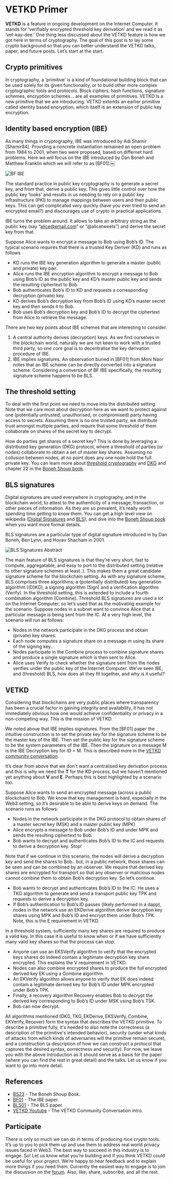# VETKD Primer

**VETKD** is a feature in ongoing development on the Internet Computer. It stands for ‘verifiably encrypted threshold key derivation’ and we read it as ‘vet-kay-dee.’ One thing less discussed about the VETKD feature is how we got here in terms of cryptography. The goal of this post is to lay some crypto background so that you can better understand the VETKD talks, paper, and future posts. Let’s start at the start. 

## Crypto primitives
In cryptography, a ‘primitive’ is a kind of foundational building block that can be used solely for its given functionality, or to build other more complex cryptographic tools and protocols. Block ciphers, hash functions, signature schemes, encryption schemes… are all examples of primitives. VETKD is a new primitive that we are introducing. VETKD extends an earlier primitive called identity based encryption, which itself is an extension of public key encryption.

## Identity based encryption (IBE)
As many things in cryptography, IBE was introduced by Adi Shamir [Shamir84]. Providing a concrete instantiation remained an open problem from 1984 to 2001, when two were proposed, based on differnet hard problems. Here we will focus on the IBE introduced by Dan Boneh and Matthew Franklin which we will refer to as [BF01].￼

![BF IBE](../_assets/BF01.png)

The standard practice in public key cryptography is to generate a secret key, and from that, derive a public key. This gives little control over how the public key ‘looks’ and results in us needing to rely on a public key infrastructure (PKI) to manage mappings between users and their public keys. This can get complicated very quickly (have you ever tried to send an encrypted email?) and discourages use of crypto in practical applications.

IBE turns the problem around. It allows to take an arbitrary string as the public key (say “alice@email.com” or “@alicetweets”) and derive the secret key from that.

Suppose Alice wants to encrypt a message to Bob using Bob’s ID. The typical scenario requires that there is a trusted Key Deriver (KD) and runs as follows

* KD runs the IBE key generation algorithm to generate a master (public and private) key pair.
* Alice runs the IBE encryption algorithm to encrypt a message to Bob using Bob’s ID as the public key and KD’s master public key and sends the resulting ciphertext to Bob.
* Bob authenticates Bob’s ID to KD and requests a corresponding decryption (private) key. 
* KD derives Bob’s decryption key from Bob’s ID using KD’s master secret key and then sends it to Bob.
* Bob uses Bob’s decryption key and Bob’s ID to decrypt the ciphertext from Alice to retrieve the message.

There are two key points about IBE schemes that are interesting to consider.
1. A central authority derives (decryption) keys. As we find ourselves in the blockchain world, naturally we are not keen to work with a trusted third party, so one core goal is to decentralise the key derivation procedure of IBE.
2. IBE implies signatures. An observation buried in [BF01] from Moni Naor notes that an IBE scheme can be directly converted into a signature scheme. Considering a conversion of BF IBE specifically, the resulting signature scheme happens to be BLS.

## The threshold setting
To deal with the first point we need to move into the distributed setting. Note that we care most about decryption here as we want to protect against one (potentially untrusted, unauthorised, or compromised) party having access to secrets. Assuming there is no one trusted party, we distribute trust amongst multiple parties, and require that some threshold of them collaborate on shares of the secret key to decrypt.

How do parties get shares of a secret key? This is done by leveraging a distributed key generation (DKG) protocol, where a threshold of parties (or nodes) collaborate to obtain a set of master key shares. Assuming no collusion between nodes, at no point does any one node hold the full private key.
You can learn more about [threshold cryptography]( https://en.wikipedia.org/wiki/Threshold_cryptosystem) and [DKG](https://en.wikipedia.org/wiki/Distributed_key_generation) and chapter 22 in the [Boneh Shoup book](http://toc.cryptobook.us/).

## BLS signatures
Digital signatures are used everywhere in cryptography, and in the blockchain world, to attest to the authenticity of a message, transaction, or other pieces of information. As they are so prevalent, it’s really worth spending time getting to know them. You can get a high level view on wikipedia ([Digital Signatures](https://en.wikipedia.org/wiki/Digital_signature) and [BLS](https://en.wikipedia.org/wiki/BLS_digital_signature)), and dive into the [Boneh Shoup book](http://toc.cryptobook.us/) when you want more formal details.

BLS signatures are a particular type of digital signature introduced in by Dan Boneh, Ben Lynn, and Hovav Shacham in 2001. 

![BLS Signatures Abstract](../_assets/BLS01.png)

The main feature of BLS signatures is that they’re very short, fast to compute, aggregatable, and easy to port to the distributed setting (relative to other signature schemes at least..). This makes them a great candidate signature scheme for the blockchain setting. 
As with any signature scheme, BLS comprises three algorithms; a (potentially distributed) key generation algorithm ((D)KG), a signing algorithm (Sign) and a verification algorithm (Verify). In the threshold setting, this is extended to include a fourth combination algorithm (Combine).
Threshold BLS signatures are used a lot on the Internet Computer, so let’s used that as the motivating example for the scenario. Suppose nodes in a subnet want to convince Alice that a particular message is being sent from the IC. At a very high level, the scenario will run as follows:
* Nodes in the network participate in the DKG process and obtain (private) key shares.
* Each node computes a signature share on a message m using its share of the signing key. 
* Nodes participate in the Combine process to combine signature shares and produce a single signature which is then sent to Alice.
* Alice uses Verify to check whether the signature sent from the nodes verifies under the public key of the Internet Computer.
We’ve seen IBE, and (threshold) BLS, how does all they fit together, and why is it useful?

## VETKD
Considering that blockchains are very public places where transparency has been a crucial factor in gaining integrity and availability, it has not immediately obvious how one would achieve confidentiality or privacy in a non-competing way. This is the mission of VETKD.

We noted above that IBE implies signatures. From the [BF01] paper the intuitive construction is to set the private key for the signature scheme to be the master key of the IBE. Then set the public key for the signature scheme to be the system parameters of the IBE. Then the signature on a message M is the IBE Decryption key for ID = M. This is described more in the [VETKD community conversation](https://youtu.be/baM6jHnmMq8). 

It’s clear from above that we don't want a centralised key derivation process and this is why we need the **T** for the KD process, but we haven’t mentioned yet anything about **V** and **E**. Perhaps this is best highlighted by a scenario too. 

Suppose Alice wants to send an encrypted message (across a public blockchain) to Bob. We know that key management is hard, especially in the Web3 setting, so it’s desirable to be able to derive keys on demand. The scenario runs as follows:

* Nodes in the network participate in the DKG protocol to obtain shares of a master secret key (MSK) and a master public key (MPK)
* Alice encrypts a message to Bob under Bob’s ID and under MPK and sends the resulting ciphertext to Bob.
* Bob wants to decrypt and authenticates Bob’s ID to the IC and requests to derive a decryption key. Stop! 

Note that if we continue in this scenario, the nodes will derive a decryption key and send the shares to Bob.. but, in a public network, those shares can be seen and can be combined by an observer. We require that derived key shares are encrypted for transport so that any observer or malicious nodes cannot combine them to obtain Bob’s decryption key. So let’s continue.

* Bob wants to decrypt and authenticates Bob’s ID to the IC. He uses a TKG algorithm to generate and send a transport public key TPK and requests to derive a decryption key.
* If Bob’s authentication to Bob’s ID passes (likely performed in a dapp), nodes in the network use an EKDerive algorithm derive decryption key shares using MPK and Bob’s ID and encrypt them under Bob’s TPK. Note, this is the E requirement in VETKD.

In a threshold system, sufficiently many key shares are required to produce a valid key. In this case it is useful to know when or if we have sufficiently many valid key shares so that the process can stop.

* Anyone can use an EKSVerify algorithm to verify that the encrypted keys shares do indeed contain a legitimate decryption key share encrypted. This explains the V requirement in VETKD.
* Nodes can also combine encrypted shares to produce the full encrypted derived key EK using a Combine algorithm. 
* An EKVerify algorithm allows anyone to verify that EK does indeed contain a legitimate derived key for Bob’s ID under MPK encrypted under Bob’s TPK. 
* Finally, a recovery algorithm Recovery enables Bob to decrypt the derived key corresponding to Bob’s ID under MSK using Bob’s TSK.
* Bob can now decrypt.

All algorithms mentioned ($\mathsf{DKG, TKG, EKDerive, EKSVerify, Combine, EKVerify, Recover}$) form the syntax that describes the VETKD primitive. To describe a primitive fully, it's needed to also note the correctness (a description of the primitive's intended behavior), security (under what kinds of attacks from which kinds of adversaries will the primitive remain secure), and a construction (a description of how we can construct a protocol that captures the desired syntax, correctness and security). For now, we leave you with the above introduction as it should serve as a basis for the paper (where you can find the rest in great detail) and the talks. Let us know if you want to go into more detail.

## References
* [BS23](http://toc.cryptobook.us/) - The Boneh Shoup Book.
* [BF01](https://crypto.stanford.edu/~dabo/papers/bfibe.pdf) - The IBE paper.
* [BLS01](https://www.iacr.org/archive/asiacrypt2001/22480516.pdf) - The BLS paper.
* [VETKD Youtube](https://youtu.be/baM6jHnmMq8) - The VETKD Community Conversation intro.

## Participate
There is only so much we can do in terms of producing nice crypto tools. It’s up to you to pick them up and use them to address real world privacy issues faced in Web3. The best way to succeed in this industry is to engage. So! Let us know what you’re building and if you think VETKD could be useful for your project. We’re happy to hear feedback and to explain more things if you need them. Currently the easiest way to engage is to join the discussion on the [forum](https://forum.dfinity.org/t/threshold-key-derivation-privacy-on-the-ic/16560). Also, like, share, subscribe, and all the rest.